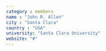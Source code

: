 ```yaml
---
category : members
name : "John R. Allen"
city : "Santa Clara"
country : "USA"
university: "Santa Clara University"
website: "#"
---
```

